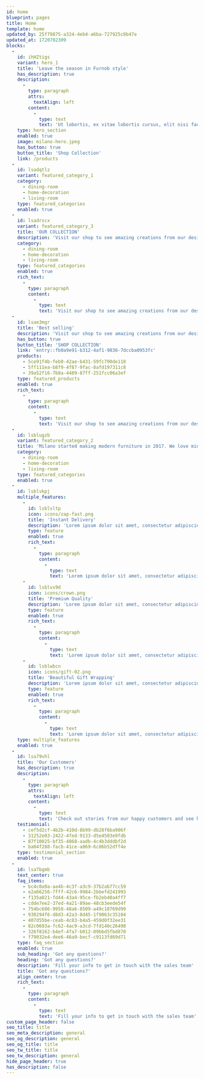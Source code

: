 ```yaml
---
id: home
blueprint: pages
title: Home
template: home
updated_by: 25f79875-a324-4eb4-a6ba-727925c8b47e
updated_at: 1720702309
blocks:
  -
    id: ihHZtigs
    variant: hero_1
    title: 'Leave the season in Furnob style'
    has_description: true
    description:
      -
        type: paragraph
        attrs:
          textAlign: left
        content:
          -
            type: text
            text: 'Ut lobortis, ex vitae lobortis cursus, elit nisi facilisis uma, at porttitor eros leo ac ex. Nun molestie turpis varius purus accumsan maximus. Nam ut libero aliquet, consequal ipsum sit amet, aliquet odio.'
    type: hero_section
    enabled: true
    image: milano-hero.jpeg
    has_button: true
    button_title: 'Shop Collection'
    link: /products
  -
    id: lsadqtlz
    variant: featured_category_1
    category:
      - dining-room
      - home-decoration
      - living-room
    type: featured_categories
    enabled: true
  -
    id: lsadrscx
    variant: featured_category_3
    title: 'OUR COLLECTION'
    description: 'Visit our shop to see amazing creations from our designers.'
    category:
      - dining-room
      - home-decoration
      - living-room
    type: featured_categories
    enabled: true
    rich_text:
      -
        type: paragraph
        content:
          -
            type: text
            text: 'Visit our shop to see amazing creations from our designers.'
  -
    id: lsae3mgr
    title: 'Best selling'
    description: 'Visit our shop to see amazing creations from our designers.'
    has_button: true
    button_title: 'SHOP COLLECTION'
    link: 'entry::fb0a9e91-b312-4af1-9836-7dccba0953fc'
    products:
      - 5ce91f4b-feb0-42ae-b431-59fc790de118
      - 5ff111ea-b8f9-4f87-9fac-8afd197311c8
      - 39a52f16-7b8a-4489-87ff-251fcc06a3ef
    type: featured_products
    enabled: true
    rich_text:
      -
        type: paragraph
        content:
          -
            type: text
            text: 'Visit our shop to see amazing creations from our designers.'
  -
    id: lsblugzb
    variant: featured_category_2
    title: 'Milano started making modern furniture in 2017. We love minimalist vibe, clean designs and always go for eco-friendly options'
    category:
      - dining-room
      - home-decoration
      - living-room
    type: featured_categories
    enabled: true
  -
    id: lsblvkpj
    multiple_features:
      -
        id: lsblvltp
        icon: icons/zap-fast.png
        title: 'Instant Delivery'
        description: 'Lorem ipsum dolor sit amet, consectetur adipiscing elit. In elit, ultrices mauris leo at.'
        type: feature
        enabled: true
        rich_text:
          -
            type: paragraph
            content:
              -
                type: text
                text: 'Lorem ipsum dolor sit amet, consectetur adipiscing elit. In elit, ultrices mauris leo at.'
      -
        id: lsblvx9d
        icon: icons/crown.png
        title: 'Premium Quality'
        description: 'Lorem ipsum dolor sit amet, consectetur adipiscing elit. In elit, ultrices mauris leo at.'
        type: feature
        enabled: true
        rich_text:
          -
            type: paragraph
            content:
              -
                type: text
                text: 'Lorem ipsum dolor sit amet, consectetur adipiscing elit. In elit, ultrices mauris leo at.'
      -
        id: lsblwbcn
        icon: icons/gift-02.png
        title: 'Beautiful Gift Wrapping'
        description: 'Lorem ipsum dolor sit amet, consectetur adipiscing elit. In elit, ultrices mauris leo at.'
        type: feature
        enabled: true
        rich_text:
          -
            type: paragraph
            content:
              -
                type: text
                text: 'Lorem ipsum dolor sit amet, consectetur adipiscing elit. In elit, ultrices mauris leo at.'
    type: multiple_features
    enabled: true
  -
    id: lsa79vhl
    title: 'Our Customers'
    has_description: true
    description:
      -
        type: paragraph
        attrs:
          textAlign: left
        content:
          -
            type: text
            text: 'Check out stories from our happy customers and see how Milano furniture is making homes better.'
    testimonial:
      - cef5d2cf-4b2b-410d-8b99-db28f6ba906f
      - 31252e03-2422-4fed-9133-d5e4503e9fdb
      - 87f10025-bf35-4868-aadb-4c4b3dddbf2d
      - ba04f288-facb-41ce-a869-6c86b52dff4e
    type: testimonial_section
    enabled: true
  -
    id: lsa7bgmb
    text_center: true
    faq_items:
      - bc4c0a9a-aa4b-4c3f-a3c9-37b2ab77cc59
      - e2a66256-7fff-42c6-9984-2bbefd241993
      - f135a021-fd44-43a4-95ce-fb2eb40a4ff7
      - cdde7ee2-37ed-4a21-89ae-48cb3eede54f
      - 754bc686-9958-48a6-8509-a49c18769d99
      - 930294f6-d8d3-42a3-8d45-1f9063c35104
      - 407d55be-ceab-4c83-b4a5-459d0f32ee31
      - 82c0693a-fc62-4ac9-a3cd-7fd140c26498
      - 326f8162-b4ef-4fa7-b012-09bbd5fbd870
      - f79032e4-dee6-46a9-becf-c9113fd69d71
    type: faq_section
    enabled: true
    sub_heading: 'Got any questions?'
    heading: 'Got any questions?'
    description: 'Fill your info to get in touch with the sales team'
    title: 'Got any questions?'
    align_center: true
    rich_text:
      -
        type: paragraph
        content:
          -
            type: text
            text: 'Fill your info to get in touch with the sales team'
custom_page_header: false
seo_title: title
seo_meta_description: general
seo_og_description: general
seo_og_title: title
seo_tw_title: title
seo_tw_description: general
hide_page_header: true
has_description: false
---
```

